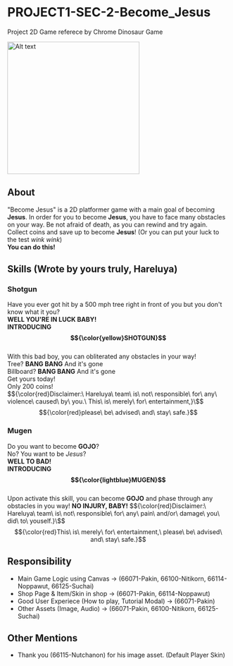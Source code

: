 # PROJECT1-SEC-2-Become_Jesus

Project 2D Game referece by Chrome Dinosaur Game

<img src="https://github.com/user-attachments/assets/1f5fed11-728f-44f8-a254-980928409c30" alt="Alt text" width="300" />

## About
"Become Jesus" is a 2D platformer game with a main goal of becoming **Jesus**. In order for you to become **Jesus**, you have to face many obstacles on your way. Be not afraid of death, as you can rewind and try again. Collect coins and save up to become **Jesus**! (Or you can put your luck to the test *wink wink*)\
**You can do this!**

## Skills (Wrote by yours truly, Hareluya)
### Shotgun
Have you ever got hit by a 500 mph tree right in front of you but you don't know what it you?\
**WELL YOU'RE IN LUCK BABY!**\
**INTRODUCING $${\color{yellow}SHOTGUN}$$**\
With this bad boy, you can obliterated any obstacles in your way!\
Tree? **BANG BANG** And it's gone\
Billboard? **BANG BANG** And it's gone\
Get yours today!\
Only 200 coins!\
$${\color{red}Disclaimer:\ Hareluya\ team\ is\ not\ responsible\ for\ any\ violence\ caused\ by\ you.\ This\ is\ merely\ for\ entertainment,}\$$
$${\color{red}please\ be\ advised\ and\ stay\ safe.}$$

### Mugen
Do you want to become **GOJO**?\
No? You want to be _Jesus_?\
**WELL TO BAD!**\
**INTRODUCING $${\color{lightblue}MUGEN}$$**\
Upon activate this skill, you can become **GOJO** and phase through any obstacles in you way!
**NO INJURY, BABY!**
$${\color{red}Disclaimer:\ Hareluya\ team\ is\ not\ responsible\ for\ any\ pain\ and/or\ damage\ you\ did\ to\ youself.}\$$
$${\color{red}This\ is\ merely\ for\ entertainment,\ please\ be\ advised\ and\ stay\ safe.}$$

## Responsibility
- Main Game Logic using Canvas -> (66071-Pakin, 66100-Nitikorn, 66114-Noppawut, 66125-Suchai)
- Shop Page & Item/Skin in shop -> (66071-Pakin, 66114-Noppawut)
- Good User Experiece (How to play, Tutorial Modal) -> (66071-Pakin)
- Other Assets (Image, Audio) -> (66071-Pakin, 66100-Nitikorn, 66125-Suchai)

## Other Mentions
- Thank you (66115-Nutchanon) for his image asset. (Default Player Skin)
